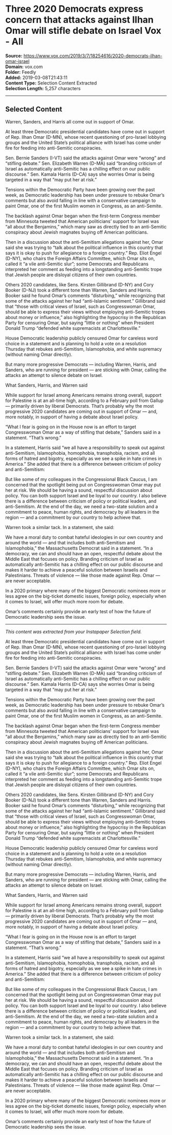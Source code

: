 # Three 2020 Democrats express concern that attacks against Ilhan Omar will stifle debate on Israel Vox - All

**Source:** https://www.vox.com/2019/3/7/18254616/2020-democrats-ilhan-omar-israel  
**Domain:** vox.com  
**Folder:** Feedly  
**Added:** 2019-03-08T21:43:11  
**Content Type:** Selection Content Extracted  
**Selection Length:** 5,257 characters  


---

## Selected Content

Warren, Sanders, and Harris all come out in support of Omar.

At least three Democratic presidential candidates have come out in support of Rep. Ilhan Omar (D-MN), whose recent questioning of pro-Israel lobbying groups and the United State’s political alliance with Israel has come under fire for feeding into anti-Semitic conspiracies.

Sen. Bernie Sanders (I-VT) said the attacks against Omar were “wrong” and “stifling debate.” Sen. Elizabeth Warren (D-MA) said “branding criticism of Israel as automatically anti-Semitic has a chilling effect on our public discourse.” Sen. Kamala Harris (D-CA) says she worries Omar is being targeted in a way that “may put her at risk.”

Tensions within the Democratic Party have been growing over the past week, as Democratic leadership has been under pressure to rebuke Omar’s comments but also avoid falling in line with a conservative campaign to paint Omar, one of the first Muslim women in Congress, as an anti-Semite.

The backlash against Omar began when the first-term Congress member from Minnesota tweeted that American politicians’ support for Israel was “all about the Benjamins,” which many saw as directly tied to an anti-Semitic conspiracy about Jewish magnates buying off American politicians.

Then in a discussion about the anti-Semitism allegations against her, Omar said she was trying to “talk about the political influence in this country that says it is okay to push for allegiance to a foreign country.” Rep. Eliot Engel (D-NY), who chairs the Foreign Affairs Committee, which Omar sits on, called it “a vile anti-Semitic slur”; some Democrats and Republicans interpreted her comment as feeding into a longstanding anti-Semitic trope that Jewish people are disloyal citizens of their own countries.

Others 2020 candidates, like Sens. Kirsten Gillibrand (D-NY) and Cory Booker (D-NJ) took a different tone than Warren, Sanders and Harris. Booker said he found Omar’s comments “disturbing,” while recognizing that some of the attacks against her had “anti-Islamic sentiment.” Gillibrand said that “those with critical views of Israel, such as Congresswoman Omar, should be able to express their views without employing anti-Semitic tropes about money or influence,” also highlighting the hypocrisy in the Republican Party for censuring Omar, but saying “little or nothing” when President Donald Trump “defended white supremacists at Charlottesville.”

House Democratic leadership publicly censured Omar for careless word choice in a statement and is planning to hold a vote on a resolution Thursday that rebukes anti-Semitism, Islamophobia, and white supremacy (without naming Omar directly).

But many more progressive Democrats — including Warren, Harris, and Sanders, who are running for president — are sticking with Omar, calling the attacks an attempt to silence debate on Israel.

What Sanders, Harris, and Warren said

While support for Israel among Americans remains strong overall, support for Palestine is at an all-time high, according to a February poll from Gallup — primarily driven by liberal Democrats. That’s probably why the most progressive 2020 candidates are coming out in support of Omar — and, more notably, in support of having a debate about Israel policy.

“What I fear is going on in the House now is an effort to target Congresswoman Omar as a way of stifling that debate,” Sanders said in a statement. “That’s wrong.”

In a statement, Harris said “we all have a responsibility to speak out against anti-Semitism, Islamophobia, homophobia, transphobia, racism, and all forms of hatred and bigotry, especially as we see a spike in hate crimes in America.” She added that there is a difference between criticism of policy and anti-Semitism:

But like some of my colleagues in the Congressional Black Caucus, I am concerned that the spotlight being put on Congresswoman Omar may put her at risk. We should be having a sound, respectful discussion about policy. You can both support Israel and be loyal to our country. I also believe there is a difference between criticism of policy or political leaders, and anti-Semitism. At the end of the day, we need a two-state solution and a commitment to peace, human rights, and democracy by all leaders in the region — and a commitment by our country to help achieve that.

Warren took a similar tack. In a statement, she said:

We have a moral duty to combat hateful ideologies in our own country and around the world — and that includes both anti-Semitism and Islamophobia,” the Massachusetts Democrat said in a statement. “In a democracy, we can and should have an open, respectful debate about the Middle East that focuses on policy. Branding criticism of Israel as automatically anti-Semitic has a chilling effect on our public discourse and makes it harder to achieve a peaceful solution between Israelis and Palestinians. Threats of violence — like those made against Rep. Omar — are never acceptable.

In a 2020 primary where many of the biggest Democratic nominees more or less agree on the big-ticket domestic issues, foreign policy, especially when it comes to Israel, will offer much more room for debate.

Omar’s comments certainly provide an early test of how the future of Democratic leadership sees the issue.

---

*This content was extracted from your Instapaper Selection field.*

At least three Democratic presidential candidates have come out in support of Rep. Ilhan Omar (D-MN), whose recent questioning of pro-Israel lobbying groups and the United State’s political alliance with Israel has come under fire for feeding into anti-Semitic conspiracies.

Sen. Bernie Sanders (I-VT) said the attacks against Omar were “wrong” and “stifling debate.” Sen. Elizabeth Warren (D-MA) said “branding criticism of Israel as automatically anti-Semitic has a chilling effect on our public discourse.” Sen. Kamala Harris (D-CA) says she worries Omar is being targeted in a way that “may put her at risk.”

Tensions within the Democratic Party have been growing over the past week, as Democratic leadership has been under pressure to rebuke Omar’s comments but also avoid falling in line with a conservative campaign to paint Omar, one of the first Muslim women in Congress, as an anti-Semite.

The backlash against Omar began when the first-term Congress member from Minnesota tweeted that American politicians’ support for Israel was “all about the Benjamins,” which many saw as directly tied to an anti-Semitic conspiracy about Jewish magnates buying off American politicians.

Then in a discussion about the anti-Semitism allegations against her, Omar said she was trying to “talk about the political influence in this country that says it is okay to push for allegiance to a foreign country.” Rep. Eliot Engel (D-NY), who chairs the Foreign Affairs Committee, which Omar sits on, called it “a vile anti-Semitic slur”; some Democrats and Republicans interpreted her comment as feeding into a longstanding anti-Semitic trope that Jewish people are disloyal citizens of their own countries.

Others 2020 candidates, like Sens. Kirsten Gillibrand (D-NY) and Cory Booker (D-NJ) took a different tone than Warren, Sanders and Harris. Booker said he found Omar’s comments “disturbing,” while recognizing that some of the attacks against her had “anti-Islamic sentiment.” Gillibrand said that “those with critical views of Israel, such as Congresswoman Omar, should be able to express their views without employing anti-Semitic tropes about money or influence,” also highlighting the hypocrisy in the Republican Party for censuring Omar, but saying “little or nothing” when President Donald Trump “defended white supremacists at Charlottesville.”

House Democratic leadership publicly censured Omar for careless word choice in a statement and is planning to hold a vote on a resolution Thursday that rebukes anti-Semitism, Islamophobia, and white supremacy (without naming Omar directly).

But many more progressive Democrats — including Warren, Harris, and Sanders, who are running for president — are sticking with Omar, calling the attacks an attempt to silence debate on Israel.

What Sanders, Harris, and Warren said

While support for Israel among Americans remains strong overall, support for Palestine is at an all-time high, according to a February poll from Gallup — primarily driven by liberal Democrats. That’s probably why the most progressive 2020 candidates are coming out in support of Omar — and, more notably, in support of having a debate about Israel policy.

“What I fear is going on in the House now is an effort to target Congresswoman Omar as a way of stifling that debate,” Sanders said in a statement. “That’s wrong.”

In a statement, Harris said “we all have a responsibility to speak out against anti-Semitism, Islamophobia, homophobia, transphobia, racism, and all forms of hatred and bigotry, especially as we see a spike in hate crimes in America.” She added that there is a difference between criticism of policy and anti-Semitism:

But like some of my colleagues in the Congressional Black Caucus, I am concerned that the spotlight being put on Congresswoman Omar may put her at risk. We should be having a sound, respectful discussion about policy. You can both support Israel and be loyal to our country. I also believe there is a difference between criticism of policy or political leaders, and anti-Semitism. At the end of the day, we need a two-state solution and a commitment to peace, human rights, and democracy by all leaders in the region — and a commitment by our country to help achieve that.

Warren took a similar tack. In a statement, she said:

We have a moral duty to combat hateful ideologies in our own country and around the world — and that includes both anti-Semitism and Islamophobia,” the Massachusetts Democrat said in a statement. “In a democracy, we can and should have an open, respectful debate about the Middle East that focuses on policy. Branding criticism of Israel as automatically anti-Semitic has a chilling effect on our public discourse and makes it harder to achieve a peaceful solution between Israelis and Palestinians. Threats of violence — like those made against Rep. Omar — are never acceptable.

In a 2020 primary where many of the biggest Democratic nominees more or less agree on the big-ticket domestic issues, foreign policy, especially when it comes to Israel, will offer much more room for debate.

Omar’s comments certainly provide an early test of how the future of Democratic leadership sees the issue.
